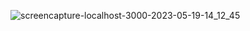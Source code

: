 ![screencapture-localhost-3000-2023-05-19-14_12_45](https://github.com/bigdaddypapa/reactrouter/assets/126014158/81d1551a-8c54-4d14-ba30-05fa6c278a09)
